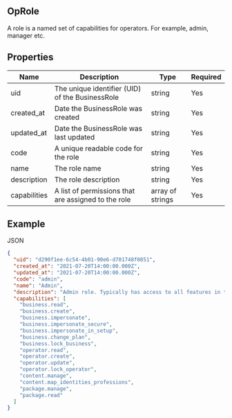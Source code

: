## OpRole

A role is a named set of capabilities for operators. For example, admin, manager etc.

## Properties

| Name | Description | Type | Required |
| --- | --- | --- | --- |
| uid | The unique identifier (UID) of the BusinessRole | string | Yes |
| created_at | Date the BusinessRole was created | string | Yes |
| updated_at | Date the BusinessRole was last updated | string | Yes |
| code | A unique readable code for the role | string | Yes |
| name | The role name | string | Yes |
| description | The role description | string | Yes |
| capabilities | A list of permissions that are assigned to the role | array of strings | Yes |

## Example

JSON

```json
{
  "uid": "d290f1ee-6c54-4b01-90e6-d701748f0851",
  "created_at": "2021-07-20T14:00:00.000Z",
  "updated_at": "2021-07-20T14:00:00.000Z",
  "code": "admin",
  "name": "Admin",
  "description": "Admin role. Typically has access to all features in the system",
  "capabilities": [
    "business.read",
    "business.create",
    "business.impersonate",
    "business.impersonate_secure",
    "business.impersonate_in_setup",
    "business.change_plan",
    "business.lock_business",
    "operator.read",
    "operator.create",
    "operator.update",
    "operator.lock_operator",
    "content.manage",
    "content.map_identities_professions",
    "package.manage",
    "package.read"
  ]
}
```